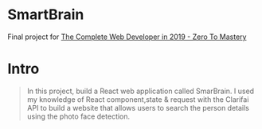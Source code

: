 # SmartBrain
Final project for [The Complete Web Developer in 2019 - Zero To Mastery](https://www.udemy.com/certificate/UC-3S6HBJWN/)

# Intro

> In this project, build a React web application called SmarBrain. I used my knowledge of React component,state & request with the Clarifai API to build a website that allows users to search the person details using the photo face detection.
